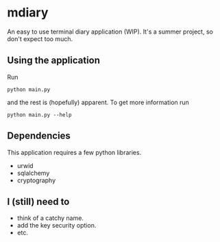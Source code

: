 # mdiary
An easy to use terminal diary application (WIP). It's a summer project, so don't expect too much.

## Using the application

Run

```
python main.py
```

and the rest is (hopefully) apparent. To get more information run

```
python main.py --help
```

## Dependencies

This application requires a few python libraries.

* urwid
* sqlalchemy
* cryptography

## I (still) need to
* think of a catchy name.
* add the key security option.
* etc.
